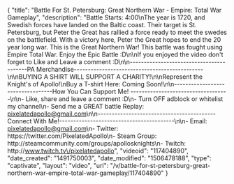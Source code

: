 {
    "title": "Battle For St. Petersburg: Great Northern War - Empire: Total War Gameplay",
    "description": "Battle Starts: 4:00\nThe year is 1720, and Swedish forces have landed on the Baltic coast.  Their target is St. Petersburg, but Peter the Great has rallied a force ready to meet the swedes on the battlefield.  With a victory here, Peter the Great hopes to end the 20 year long war.  This is the Great Northern War!  This battle was fought using Empire Total War.  Enjoy the Epic Battle :D\n\nIf you enjoyed the video don't forget to Like and Leave a comment :D\n\n-----------------------------------------PA Merchandise----------------------------------------------\n\nBUYING A SHIRT WILL SUPPORT A CHARITY!\n\nRepresent the Knight's of Apollo!\nBuy a T-shirt Here: Coming Soon!\n\n----------------------------------How You Can Support Me! -----------------------------------\n\n- Like, share and leave a comment :D\n- Turn OFF adblock or whitelist my channel\n- Send me a GREAT battle Replay: pixelatedapollo@gmail.com\n\n------------------------------------------Connect With Me!-----------------------------------------\n\n- Email: pixelatedapollo@gmail.com\n- Twitter: https:\/\/twitter.com\/PixelatedApollo\n- Steam Group:  http:\/\/steamcommunity.com\/groups\/apollosknights\n- Twitch: http:\/\/www.twitch.tv\/pixelatedapollo",
    "videoid": "117404890",
    "date_created": "1491750003",
    "date_modified": "1506478188",
    "type": "captivate",
    "layout": "video",
    "url": "\/v\/battle-for-st-petersburg-great-northern-war-empire-total-war-gameplay\/117404890"
}